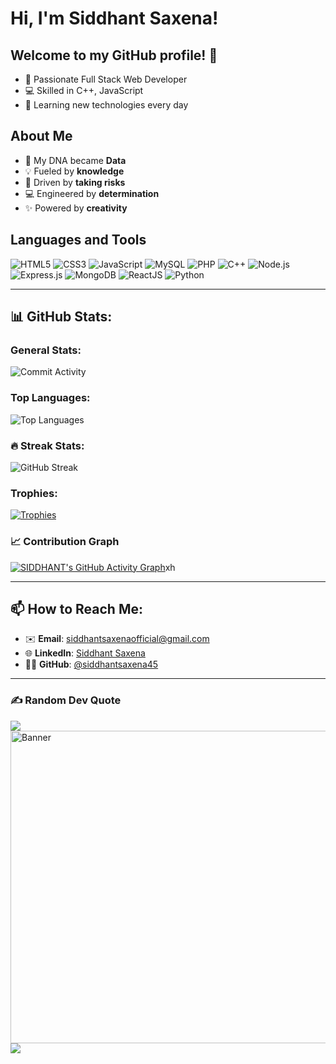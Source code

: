 # Hi, I'm Siddhant Saxena! 

## Welcome to my GitHub profile! 🚀
- 🌟 Passionate Full Stack Web Developer
- 💻 Skilled in C++, JavaScript
- 🌱 Learning new technologies every day
  
## About Me
- 🧬 My DNA became **Data**
- 💡 Fueled by **knowledge**
- 🎯 Driven by **taking risks**
- 💻 Engineered by **determination**
- ✨ Powered by **creativity**

## Languages and Tools
![HTML5](https://img.shields.io/badge/HTML5-E34F26?style=for-the-badge&logo=html5&logoColor=white)
![CSS3](https://img.shields.io/badge/CSS3-1572B6?style=for-the-badge&logo=css3&logoColor=white)
![JavaScript](https://img.shields.io/badge/JavaScript-F7DF1E?style=for-the-badge&logo=javascript&logoColor=black)
![MySQL](https://img.shields.io/badge/MySQL-4479A1?style=for-the-badge&logo=mysql&logoColor=white)
![PHP](https://img.shields.io/badge/PHP-777BB4?style=for-the-badge&logo=php&logoColor=white)
![C++](https://img.shields.io/badge/C++-00599C?style=for-the-badge&logo=cplusplus&logoColor=white)
![Node.js](https://img.shields.io/badge/Node.js-339933?style=for-the-badge&logo=nodedotjs&logoColor=white)
![Express.js](https://img.shields.io/badge/Express.js-000000?style=for-the-badge&logo=express&logoColor=white)
![MongoDB](https://img.shields.io/badge/MongoDB-47A248?style=for-the-badge&logo=mongodb&logoColor=white)
![ReactJS](https://img.shields.io/badge/React.js-123456?style=for-the-badge&logo=reactdotjs&logoColor=white)
<img src="https://img.shields.io/badge/python-%2314354C.svg?style=for-the-badge&logo=python&logoColor=white" alt="Python" />

---
 
## 📊 GitHub Stats:

### General Stats:
![Commit Activity](https://github-readme-stats.vercel.app/api?username=siddhantsaxena45&show_icons=true&hide_border=true&count_private=true&theme=radical&hide_border=false)

### Top Languages:
![Top Languages](https://github-readme-stats.vercel.app/api/top-langs/?username=siddhantsaxena45&layout=compact&theme=radical&hide_border=false&langs_count=20)

### 🔥 Streak Stats:
![GitHub Streak](https://streak-stats.demolab.com/?user=siddhantsaxena45&theme=tokyonight&short_numbers=true)<br/>

### Trophies:
[![Trophies](https://github-profile-trophy.vercel.app/?username=siddhantsaxena45&theme=radical&row=1&column=3&margin-w=15&margin-h=15&hide_border=false)](https://github.com/siddhantsaxena45)

### 📈 Contribution Graph
[![SIDDHANT's GitHub Activity Graph](https://github-readme-activity-graph.vercel.app/graph?username=siddhantsaxena45&theme=tokyo-night)](https://github.com/ashutosh00710/github-readme-activity-graph)xh

---

## 📫 How to Reach Me:
- ✉️ **Email**: siddhantsaxenaofficial@gmail.com
- 🌐 **LinkedIn**: [Siddhant Saxena](https://www.linkedin.com/in/siddhant-saxena-617286271)
- 🧑‍💻 **GitHub**: [@siddhantsaxena45](https://github.com/siddhantsaxena45)

---

### ✍️ Random Dev Quote
![](https://quotes-github-readme.vercel.app/api?type=horizontal&theme=radical)
<img src="https://i.giphy.com/media/v1.Y2lkPTc5MGI3NjExc2N1MXd5bmZyYWZoejVuaGI3eGJhbGd3enhhM24yMjh0czZ1ZG1mZSZlcD12MV9pbnRlcm5hbF9naWZfYnlfaWQmY3Q9Zw/26tn33aiTi1jkl6H6/giphy.gif" alt="Banner" width="1000" height="500">
[![](https://visitcount.itsvg.in/api?id=siddhantsaxena45&icon=0&color=8)](https://visitcount.itsvg.in)
